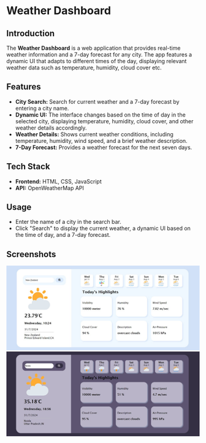 # Weather Dashboard

## Introduction
The **Weather Dashboard** is a web application that provides real-time weather information and a 7-day forecast for any city. The app features a dynamic UI that adapts to different times of the day, displaying relevant weather data such as temperature, humidity, cloud cover etc.

## Features
- **City Search:** Search for current weather and a 7-day forecast by entering a city name.
- **Dynamic UI:** The interface changes based on the time of day in the selected city, displaying temperature, humidity, cloud cover, and other weather details accordingly.
- **Weather Details:** Shows current weather conditions, including temperature, humidity, wind speed, and a brief weather description.
- **7-Day Forecast:** Provides a weather forecast for the next seven days.

## Tech Stack
- **Frontend:** HTML, CSS, JavaScript
- **API:** OpenWeatherMap API

## Usage
- Enter the name of a city in the search bar.
- Click "Search" to display the current weather, a dynamic UI based on the time of day, and a 7-day forecast.

## Screenshots
![Weather forecast (day)](image1.jpg)
![Weather Forecast (night)](image2.jpg)

